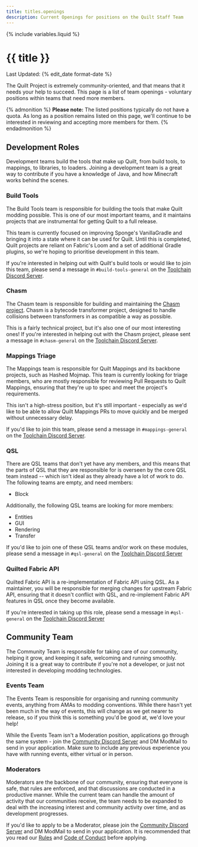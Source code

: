 ```yaml
---
title: titles.openings
description: Current Openings for positions on the Quilt Staff Team
---
```


{% include variables.liquid %}

<div class="media mb-5">
    <div class="media-content">
        <h1 class="title">
            {{ title }}
        </h1>
        <p class="subtitle is-6">
            Last Updated: {% edit_date format-date %}
        </p>
    </div>
</div>

The Quilt Project is extremely community-oriented, and that means that it needs your help to succeed. This page is a
list of team openings - voluntary positions within teams that need more members.

{% admonition %}
**Please note:** The listed positions typically do not have a quota. As long as a position remains listed on this page,
we'll continue to be interested in reviewing and accepting more members for them. {% endadmonition %}

## Development Roles

Development teams build the tools that make up Quilt, from build tools, to mappings, to libraries, to loaders. Joining a
development team is a great way to contribute if you have a knowledge of Java, and how Minecraft works behind the
scenes.

### Build Tools

The Build Tools team is responsible for building the tools that make Quilt modding possible. This is one of our most
important teams, and it maintains projects that are instrumental for getting Quilt to a full release.

This team is currently focused on improving Sponge's VanillaGradle and bringing it into a state where it can be used for
Quilt. Until this is completed, Quilt projects are reliant on Fabric's Loom and a set of additional Gradle plugins, so
we're hoping to prioritise development in this team.

If you're interested in helping out with Quilt's build tools or would like to join this team, please send a message
in `#build-tools-general` on the [Toolchain Discord Server](https://discord.quiltmc.org/toolchain).

### Chasm

The Chasm team is responsible for building and maintaining the [Chasm project](https://github.com/QuiltMC/chasm). Chasm
is a bytecode transformer project, designed to handle collisions between transformers in as compatible a way as
possible.

This is a fairly technical project, but it's also one of our most interesting ones! If you're interested in helping out
with the Chasm project, please sent a message in `#chasm-general` on the 
[Toolchain Discord Server](https://discord.quiltmc.org/toolchain).

### Mappings Triage

The Mappings team is responsible for Quilt Mappings and its backbone projects, such as Hashed Mojmap. This team is
currently looking for triage members, who are mostly responsible for reviewing Pull Requests to Quilt Mappings, 
ensuring that they're up to spec and meet the project's requirements.

This isn't a high-stress position, but it's still important - especially as we'd like to be able to allow Quilt Mappings
PRs to move quickly and be merged without unnecessary delay.

If you'd like to join this team, please send a message in `#mappings-general` on
the [Toolchain Discord Server](https://discord.quiltmc.org/toolchain).

### QSL

There are QSL teams that don't yet have any members, and this means that the parts of QSL that they are
responsible for is overseen by the core QSL team instead -- which isn't ideal as they already have a lot of work to 
do. The following teams are empty, and need members:

- Block

Additionally, the following QSL teams are looking for more members:

- Entities
- GUI
- Rendering
- Transfer

If you'd like to join one of these QSL teams and/or work on these modules, please send a message in `#qsl-general` on
the [Toolchain Discord Server](https://discord.quiltmc.org/toolchain)

### Quilted Fabric API

Quilted Fabric API is a re-implementation of Fabric API using QSL. As a maintainer, you will be responsible for 
merging changes for upstream Fabric API, ensuring that it doesn't conflict with QSL, and re-implement Fabric API 
features in QSL once they become available.

If you're interested in taking up this role, please send a message in `#qsl-general` on the 
[Toolchain Discord Server](https://discord.quiltmc.org/toolchain) 

## Community Team

The Community Team is responsible for taking care of our community, helping it grow, and keeping it safe, welcoming and
running smoothly. Joining it is a great way to contribute if you're not a developer, or just not interested in
developing modding technologies.

### Events Team

The Events Team is responsible for organising and running community events, anything from AMAs to modding conventions.
While there hasn't yet been much in the way of events, this will change as we get nearer to release, so if you think
this is something you'd be good at, we'd love your help!

While the Events Team isn't a Moderation position, applications go through the same system - join
the [Community Discord Server](https://discord.quiltmc.org) and DM ModMail to send in your application. Make sure to
include any previous experience you have with running events, either virtual or in person.

### Moderators

Moderators are the backbone of our community, ensuring that everyone is safe, that rules are enforced, and that
discussions are conducted in a productive manner. While the current team can handle the amount of activity that our
communities receive, the team needs to be expanded to deal with the increasing interest and community activity over
time, and as development progresses.

If you'd like to apply to be a Moderator, please join the [Community Discord Server](https://discord.quiltmc.org) and 
DM ModMail to send in your application. It is recommended that you read our 
[Rules](https://quiltmc.org/community/rules/) and [Code of Conduct](https://quiltmc.org/community/code-of-conduct/) 
before applying.
